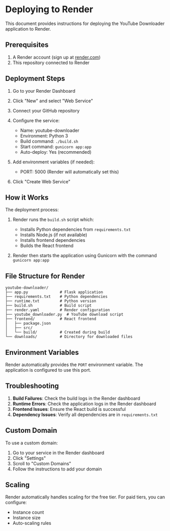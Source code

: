 # Deploying to Render

This document provides instructions for deploying the YouTube Downloader application to Render.

## Prerequisites

1. A Render account (sign up at [render.com](https://render.com))
2. This repository connected to Render

## Deployment Steps

1. Go to your Render Dashboard
2. Click "New" and select "Web Service"
3. Connect your GitHub repository
4. Configure the service:
   - Name: youtube-downloader
   - Environment: Python 3
   - Build command: `./build.sh`
   - Start command: `gunicorn app:app`
   - Auto-deploy: Yes (recommended)

5. Add environment variables (if needed):
   - PORT: 5000 (Render will automatically set this)

6. Click "Create Web Service"

## How it Works

The deployment process:

1. Render runs the `build.sh` script which:
   - Installs Python dependencies from `requirements.txt`
   - Installs Node.js (if not available)
   - Installs frontend dependencies
   - Builds the React frontend

2. Render then starts the application using Gunicorn with the command `gunicorn app:app`

## File Structure for Render

```
youtube-downloader/
├── app.py              # Flask application
├── requirements.txt    # Python dependencies
├── runtime.txt         # Python version
├── build.sh            # Build script
├── render.yaml         # Render configuration
├── youtube_downloader.py  # YouTube download script
├── frontend/           # React frontend
│   ├── package.json
│   ├── src/
│   └── build/          # Created during build
└── downloads/          # Directory for downloaded files
```

## Environment Variables

Render automatically provides the `PORT` environment variable. The application is configured to use this port.

## Troubleshooting

1. **Build Failures**: Check the build logs in the Render dashboard
2. **Runtime Errors**: Check the application logs in the Render dashboard
3. **Frontend Issues**: Ensure the React build is successful
4. **Dependency Issues**: Verify all dependencies are in `requirements.txt`

## Custom Domain

To use a custom domain:
1. Go to your service in the Render dashboard
2. Click "Settings"
3. Scroll to "Custom Domains"
4. Follow the instructions to add your domain

## Scaling

Render automatically handles scaling for the free tier. For paid tiers, you can configure:
- Instance count
- Instance size
- Auto-scaling rules